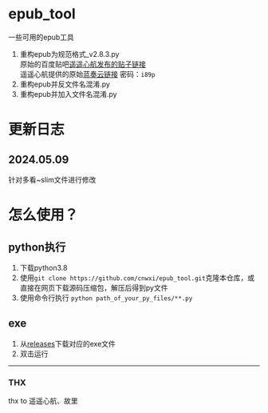 # epub_tool<br>
一些可用的epub工具<br>
1. 重构epub为规范格式_v2.8.3.py<br>
原始的百度贴吧[遥遥心航发布的贴子链接](https://jump2.bdimg.com/p/8090221625)<br>
遥遥心航提供的原始[蓝奏云链接](https://wwb.lanzoub.com/b01k016hg) 密码：`i89p`<br>
3. 重构epub并反文件名混淆.py<br>
4. 重构epub并加入文件名混淆.py<br>
# 更新日志
## 2024.05.09
针对多看~slim文件进行修改
# 怎么使用？
## python执行
1. 下载python3.8
2. 使用`git clone https://github.com/cnwxi/epub_tool.git`克隆本仓库，或直接在网页下载源码压缩包，解压后得到py文件
3. 使用命令行执行 `python path_of_your_py_files/**.py`
## exe
1. 从[releases](https://github.com/cnwxi/epub_tool/releases)下载对应的exe文件
2. 双击运行

---

### THX
thx to 遥遥心航、故里
